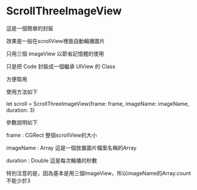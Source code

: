 # ScrollThreeImageView

這是一個簡單的封裝

效果是一般在scrollView裡面自動輪播圖片

只用三個 imageView 以節省記憶體的使用

只是把 Code 封裝成一個繼承 UIView 的 Class

方便取用


使用方法如下

let scroll = ScrollThreeImageView(frame: frame, imageName: imageName, duration: 3)


參數說明如下

frame :     CGRect  整個scrollView的大小

imageName : Array<String> 這是一個放置圖片檔案名稱的Array

duration :  Double 這是每次輪播的秒數

特別注意的是，因為基本是用三個ImageView，所以imageName的Array.count不能少於3
